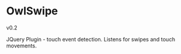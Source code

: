 OwlSwipe
========
v0.2

JQuery Plugin - touch event detection. Listens for swipes and touch movements.
